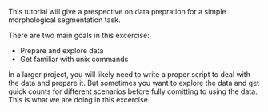 This tutorial will give a prespective on data prepration for a simple morphological segmentation task.

There are two main goals in this excercise:
- Prepare and explore data
- Get familiar with unix commands

In a larger project, you will likely need to write a proper script to deal with the data and prepare it. But sometimes you want to explore the data and get quick counts for different scenarios before fully comitting to using the data. This is what we are doing in this excercise.
